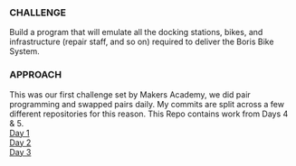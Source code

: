 ### CHALLENGE
Build a program that will emulate all the docking stations, bikes, and infrastructure (repair staff, and so on) required to deliver the Boris Bike System.  
### APPROACH  
This was our first challenge set by Makers Academy, we did pair programming and swapped pairs daily. My commits are split across a few different repositories for this reason. This Repo contains work from Days 4 & 5.  
[Day 1](https://github.com/ljcphillips/borisbikes)    
[Day 2](https://github.com/shihhanwang/Boris_Bikes)  
[Day 3](https://github.com/marwiz108/boris-bikes3)  


